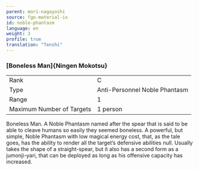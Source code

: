 ```yaml
---
parent: mori-nagayoshi
source: fgo-material-ix
id: noble-phantasm
language: en
weight: 3
profile: true
translation: "Tenshi"
---
```


### [Boneless Man]{Ningen Mokotsu}

<table>
  <tr><td>Rank</td><td>C</td></tr>
  <tr><td>Type</td><td>Anti-Personnel Noble Phantasm</td></tr>
  <tr><td>Range</td><td>1</td></tr>
  <tr><td>Maximum Number of Targets</td><td>1 person</td></tr>
</table>

Boneless Man.
A Noble Phantasm named after the spear that is said to be able to cleave humans so easily they seemed boneless. A powerful, but simple, Noble Phantasm with low magical energy cost, that, as the tale goes, has the ability to render all the target’s defensive abilities null. Usually takes the shape of a straight-spear, but it also has a second form as a jumonji-yari, that can be deployed as long as his offensive capacity has increased.
